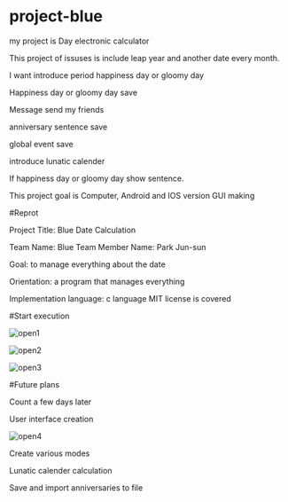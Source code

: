 # project-blue

my project is Day electronic calculator

This project of issuses is include leap year and another date every month.

I want introduce period happiness day or gloomy day

Happiness day or gloomy day save

Message send my friends

anniversary sentence save

global event save

introduce lunatic calender

If happiness day or gloomy day show sentence.

This project goal is Computer, Android and IOS version GUI making  




#Reprot

Project Title: Blue Date Calculation

Team Name: Blue Team Member Name: Park Jun-sun

Goal: to manage everything about the date

Orientation: a program that manages everything

Implementation language: c language MIT license is covered




#Start execution


![open1](https://cloud.githubusercontent.com/assets/22341351/21351378/9532e8aa-c6ff-11e6-8eb7-8b2046fa26b7.jpg)



![open2](https://cloud.githubusercontent.com/assets/22341351/21351412/c022443e-c6ff-11e6-8654-2194306b8081.jpg)




![open3](https://cloud.githubusercontent.com/assets/22341351/21351416/c815f9b0-c6ff-11e6-9ccf-e2a06968901f.jpg)













#Future plans

Count a few days later


User interface creation

![open4](https://cloud.githubusercontent.com/assets/22341351/21352204/ca11f88c-c703-11e6-8b0c-b8321c56a7bc.JPG)





Create various modes

Lunatic calender calculation

Save and import anniversaries to file



